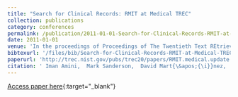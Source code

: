 ```yaml
---
title: "Search for Clinical Records: RMIT at Medical TREC"
collection: publications
category: conferences
permalink: /publication/2011-01-01-Search-for-Clinical-Records-RMIT-at-Medical-TREC
date: 2011-01-01
venue: 'In the proceedings of Proceedings of The Twentieth Text REtrieval Conference, TREC 2011, Gaithersburg, Maryland, USA, November 15-18, 2011'
bibtexurl: '/files/bib/Search-for-Clinical-Records-RMIT-at-Medical-TREC.bib'
paperurl: 'http://trec.nist.gov/pubs/trec20/papers/RMIT.medical.update.pdf'
citation: ' Iman Amini,  Mark Sanderson,  David Mart{\&apos;{\i}}nez,  Xiaodong Li, &quot;Search for Clinical Records: RMIT at Medical TREC.&quot; In the proceedings of Proceedings of The Twentieth Text REtrieval Conference, TREC 2011, Gaithersburg, Maryland, USA, November 15-18, 2011, 2011.'
---
```

[Access paper here](http://trec.nist.gov/pubs/trec20/papers/RMIT.medical.update.pdf){:target="_blank"}
